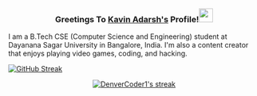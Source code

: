 <h3 align="center">Greetings To <a href="">Kavin Adarsh's</a> Profile!<img src="https://media.giphy.com/media/hvRJCLFzcasrR4ia7z/giphy.gif" width="28"></h3>


I am a B.Tech CSE (Computer Science and Engineering) student at Dayanana Sagar University in Bangalore, India. I'm also a content creator that enjoys playing video games, coding, and hacking.

[![GitHub Streak](https://github-readme-streak-stats.herokuapp.com?user=Kavin-Adarsh&theme=dark&hide_border=true&date_format=j%20M%5B%20Y%5D&fire=B32020&dates=787878&sideLabels=3DA64A&currStreakLabel=4BCC5B&background=181929&ring=D99841)](https://git.io/streak-stats)

<p align="center" dir="auto">
  <a href="https://github.com/DenverCoder1/github-readme-streak-stats">
    <img title="🔥 Get streak stats for your profile at git.io/streak-stats" alt="DenverCoder1's streak" src="https://camo.githubusercontent.com/d7b14891b53160bb9698efce0967b4da2d52f0acae47478128ed8abb01b339bb/68747470733a2f2f6769746875622d726561646d652d73747265616b2d73746174732e6865726f6b756170702e636f6d2f3f757365723d44656e766572436f64657231267468656d653d6d6f6e6f6b61692d6d6574616c6c69616e26686964655f626f726465723d74727565" data-canonical-src="[https://github-readme-streak-stats.herokuapp.com/?user=DenverCoder1&amp;theme=monokai-metallian&amp;hide_border=true](https://github-readme-streak-stats.herokuapp.com?user=Kavin-Adarsh&theme=dark&hide_border=true&date_format=j%20M%5B%20Y%5D&fire=B32020&dates=787878&sideLabels=3DA64A&currStreakLabel=4BCC5B&background=181929&ring=D99841)](https://git.io/streak-stats)" style="max-width: 100%;">
  </a>
  </p>
